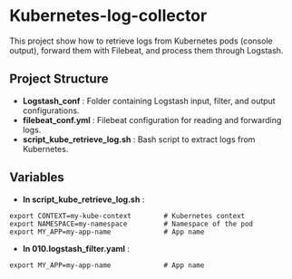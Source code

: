 # Kubernetes-log-collector

This project show how to retrieve logs from Kubernetes pods (console output), forward them with Filebeat, and process them through Logstash. 

## Project Structure

- **Logstash_conf** : Folder containing Logstash input, filter, and output configurations.
- **filebeat_conf.yml** : Filebeat configuration for reading and forwarding logs.
- **script_kube_retrieve_log.sh** : Bash script to extract logs from Kubernetes.

## Variables

- **In script_kube_retrieve_log.sh** :
```shell
export CONTEXT=my-kube-context        # Kubernetes context
export NAMESPACE=my-namespace         # Namespace of the pod
export MY_APP=my-app-name             # App name
```
- **In 010.logstash_filter.yaml** :
```shell
export MY_APP=my-app-name             # App name
```